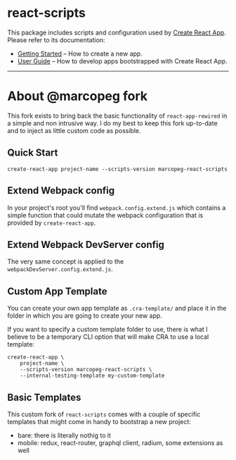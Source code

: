 # react-scripts

This package includes scripts and configuration used by [Create React App](https://github.com/facebook/create-react-app).<br>
Please refer to its documentation:

- [Getting Started](https://github.com/facebook/create-react-app/blob/master/README.md#getting-started) – How to create a new app.
- [User Guide](https://github.com/facebook/create-react-app/blob/master/packages/react-scripts/template/README.md) – How to develop apps bootstrapped with Create React App.

---

# About @marcopeg fork

This fork exists to bring back the basic functionality of `react-app-rewired` in a simple
and non intrusive way. I do my best to keep this fork up-to-date and to inject as little
custom code as possible.

## Quick Start

    create-react-app project-name --scripts-version marcopeg-react-scripts

## Extend Webpack config

In your project's root you'll find `webpack.config.extend.js` which contains a simple
function that could mutate the webpack configuration that is provided by `create-react-app`.

## Extend Webpack DevServer config

The very same concept is applied to the `webpackDevServer.config.extend.js`.

## Custom App Template

You can create your own app template as `.cra-template/` and place it in the
folder in which you are going to create your new app.

If you want to specify a custom template folder to use, there is what I believe
to be a temporary CLI option that will make CRA to use a local template:

    create-react-app \
        project-name \
        --scripts-version marcopeg-react-scripts \
        --internal-testing-template my-custom-template

## Basic Templates

This custom fork of `react-scripts` comes with a couple of specific templates
that might come in handy to bootstrap a new project:

- bare: there is literally nothig to it
- mobile: redux, react-router, graphql client, radium, some extensions as well


